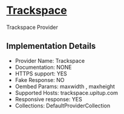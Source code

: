 # [Trackspace](https://trackspace.upitup.com)

Trackspace Provider

## Implementation Details

- Provider
Name: Trackspace
- Documentation: NONE
- HTTPS support: YES
- Fake Response: NO
- Oembed Params: maxwidth , maxheight
- Supported Hosts: trackspace.upitup.com
- Responsive response: YES
- Collections: DefaultProviderCollection


